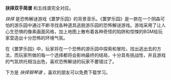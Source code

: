 

**抉择双手简谱** 和五线谱完全对应。

_抉择_
是恐怖解谜游戏《噩梦乐园》的背景音乐。《噩梦乐园》是一款在一个阴森可怕的游乐园中通过不断寻找各种道具逃脱游乐园的恐怖解谜游戏。游戏采用了让人心生恐惧的像素画面风格，加上地图上散布着各种奇怪的陷阱和惊悚的BGM给玩家营造出十分恐怖的环境气氛。

在《噩梦乐园》中，玩家将在一个恐怖的游乐园中探索和冒险，找出逃出去的方法，而玩家所做的每一个选择都将会影响最终的结局，十分具有挑战性，并且游戏的气氛烘托相当出色，喜欢恐怖解谜的玩家不要错过了。

下方是 _抉择钢琴谱_ ，喜欢的朋友可以免费下载学习。

